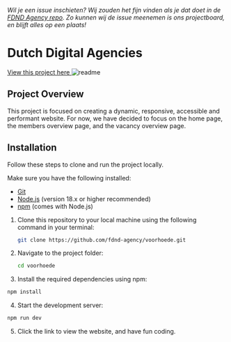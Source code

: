 *Wil je een issue inschieten? Wij zouden het fijn vinden als je dat doet in de [FDND Agency repo](https://github.com/fdnd-agency/voorhoede). Zo kunnen wij de issue meenemen is ons projectboard, en blijft alles op een plaats!*

# Dutch Digital Agencies

[View this project here
](https://dda-liard.vercel.app/)
![readme](https://github.com/user-attachments/assets/2af33a68-dce2-4566-ab73-61e6e3c5d546)


## Project Overview

This project is focused on creating a dynamic, responsive, accessible and performant website. For now, we have decided to focus on the home page, the members overview page, and the vacancy overview page.


## Installation

Follow these steps to clone and run the project locally.

Make sure you have the following installed:

- [Git](https://git-scm.com/)
- [Node.js](https://nodejs.org/) (version 18.x or higher recommended)
- [npm](https://www.npmjs.com/) (comes with Node.js)


1. Clone this repository to your local machine using the following command in your terminal:

    ```bash
    git clone https://github.com/fdnd-agency/voorhoede.git
    ```

2. Navigate to the project folder:

    ```bash
    cd voorhoede
    ```


3. Install the required dependencies using npm:

```bash
npm install
```

4. Start the development server:

```bash
npm run dev
```

5. Click the link to view the website, and have fun coding.

